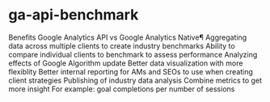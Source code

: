 # ga-api-benchmark





Benefits Google Analytics API vs Google Analytics Native¶
Aggregating data across multiple clients to create industry benchmarks
Ability to compare individual clients to benchmark to assess performance
Analyzing effects of Google Algorithm update
Better data visualization with more flexiblity
Better internal reporting for AMs and SEOs to use when creating client strategies
Publishing of industry data analysis
Combine metrics to get more insight
For example: goal completions per number of sessions
